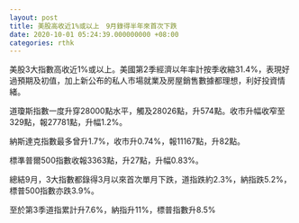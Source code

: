 ```yaml
---
layout: post
title: 美股高收近1%或以上　9月錄得半年來首次下跌
date: 2020-10-01 05:24:39.000000000 +08:00
categories: rthk
---
```


美股3大指數高收近1%或以上。美國第2季經濟以年率計按季收縮31.4%，表現好過預期及初值，加上新公布的私人市場就業及房屋銷售數據都理想，利好投資情緒。

道瓊斯指數一度升穿28000點水平，觸及28026點，升574點。收市升幅收窄至329點，報27781點，升幅1.2%。

納斯達克指數最多曾升1.7%，收市升0.74%，報11167點，升82點。

標準普爾500指數收報3363點，升27點，升幅0.83%。

總結9月，3大指數都錄得3月以來首次單月下跌，道指跌約2.3%，納指跌5.2%，標普500指數亦跌3.9%。

至於第3季道指累計升7.6%，納指升11%，標普指數升8.5%

